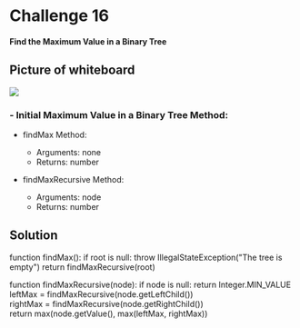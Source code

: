 # Challenge 16
#### Find the Maximum Value in a Binary Tree
## Picture of whiteboard
<img src="C:\Users\C-ROAD\IdeaProjects\data-structures-and-algorithms\codeChallenges05\app\src\assets\cc16.jpg "/>

### - Initial Maximum Value in a Binary Tree Method:
- findMax Method:
  - Arguments: none
  - Returns: number
  
- findMaxRecursive Method:
  - Arguments: node
  - Returns: number
  
## Solution
function findMax():
if root is null:
throw IllegalStateException("The tree is empty")
return findMaxRecursive(root)

function findMaxRecursive(node):
if node is null:
return Integer.MIN_VALUE
leftMax = findMaxRecursive(node.getLeftChild())  
rightMax = findMaxRecursive(node.getRightChild())  
return max(node.getValue(), max(leftMax, rightMax))